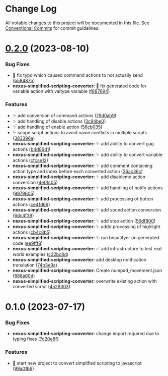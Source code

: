 # Change Log

All notable changes to this project will be documented in this file.
See [Conventional Commits](https://conventionalcommits.org) for commit guidelines.

# [0.2.0](https://github.com/keneanung/nexus-scripts/compare/@keneanung/nexus-simplified-scripting-converter@0.1.0...@keneanung/nexus-simplified-scripting-converter@0.2.0) (2023-08-10)

### Bug Fixes

- :bug: fix typo which caused command actions to not actually send ([b58487b](https://github.com/keneanung/nexus-scripts/commit/b58487bb2eb299cf793f64a927ea0da15a84b91f))
- **nexus-simplified-scripting-converter:** :bug: fix generated code for variable action with valtype variable ([f887894](https://github.com/keneanung/nexus-scripts/commit/f887894e27b840df84079ac9bce8dfe3aefd5378))

### Features

- :sparkles: add conversion of command actions ([79d0ab9](https://github.com/keneanung/nexus-scripts/commit/79d0ab9be9c613696d89086a09b148619db23630))
- :sparkles: add handling of disable actions ([3c94be0](https://github.com/keneanung/nexus-scripts/commit/3c94be0ba060f9e52e304d1e496ffab4f6e2603b))
- :sparkles: add handling of enable action ([56cb035](https://github.com/keneanung/nexus-scripts/commit/56cb0359c58761db8c8dd47451f1b4d31d14e79c))
- :sparkles: scope script actions to avoid name conflicts in multiple scripts ([383396a](https://github.com/keneanung/nexus-scripts/commit/383396a670ade53034537d40f50e60a8d10050f4))
- **nexus-simplified-scripting-converter:** :sparkles: add ability to convert gag actions ([b4d86d1](https://github.com/keneanung/nexus-scripts/commit/b4d86d1cd5673718375856d8e3740268e74e64fb))
- **nexus-simplified-scripting-converter:** :sparkles: add ability to convert variable actions ([cfcae12](https://github.com/keneanung/nexus-scripts/commit/cfcae1227135437afd60394dcd584e70a2a2eeb2))
- **nexus-simplified-scripting-converter:** :sparkles: add comment containing action type and index before each converted action ([36ac36c](https://github.com/keneanung/nexus-scripts/commit/36ac36cf5b8e539864a796eef42a324c52e4eb14))
- **nexus-simplified-scripting-converter:** :sparkles: add disableme action conversion ([4e0fc05](https://github.com/keneanung/nexus-scripts/commit/4e0fc05361b4bc28fd9a783d98f58d35e962bcf9))
- **nexus-simplified-scripting-converter:** :sparkles: add handling of notify actions ([9979605](https://github.com/keneanung/nexus-scripts/commit/9979605f96bec1869dca9cff749306390865e7a7))
- **nexus-simplified-scripting-converter:** :sparkles: add processing of button actions ([ce41d69](https://github.com/keneanung/nexus-scripts/commit/ce41d692f017a5511dac88a1d7b151b66198a6cf))
- **nexus-simplified-scripting-converter:** :sparkles: add sound action conversion ([6dc4f39](https://github.com/keneanung/nexus-scripts/commit/6dc4f39e4f3a7ab26ee5803cbb185187f8ab4863))
- **nexus-simplified-scripting-converter:** :sparkles: add stop action ([56df800](https://github.com/keneanung/nexus-scripts/commit/56df80082956976beb75c501cab421015016add3))
- **nexus-simplified-scripting-converter:** :sparkles: addd processing of highlight actions ([cb4c8b5](https://github.com/keneanung/nexus-scripts/commit/cb4c8b5b9862f81c131cb3e49d43534355c92c1b))
- **nexus-simplified-scripting-converter:** :sparkles: run beautifyer on generated code ([ee9fff8](https://github.com/keneanung/nexus-scripts/commit/ee9fff872198e1220f56418e8d632d6a7880db47))
- **nexus-simplified-scripting-converter:** :white_check_mark: add infrastructure to test real world examples ([c32bc8d](https://github.com/keneanung/nexus-scripts/commit/c32bc8d55a3d99f58fac5ce43f5ecff18b4e7157))
- **nexus-simplified-scripting-converter:** add desktop notification translation ([74b3e9a](https://github.com/keneanung/nexus-scripts/commit/74b3e9af7c4712a1aafa0ddf1e2e1c8a56e9a96d))
- **nexus-simplified-scripting-converter:** Create numpad_movement.json ([888a00d](https://github.com/keneanung/nexus-scripts/commit/888a00d58ed3a0e12df616fb953267e97857a9d2))
- **nexus-simplified-scripting-converter:** overwrite existing action with converted script ([4529303](https://github.com/keneanung/nexus-scripts/commit/45293034d7546ba5896050c54a632a3066e51499))

# 0.1.0 (2023-07-17)

### Bug Fixes

- **nexus-simplified-scripting-converter:** change import required due to typing fixes ([7c20e8f](https://github.com/keneanung/nexus-scripts/commit/7c20e8fe4bf2b61393dc5f2adf68077272fc31da))

### Features

- :tada: start new project to convert simplified scripting to javascript ([99a01b6](https://github.com/keneanung/nexus-scripts/commit/99a01b69851e21ec0517a7378de98de1f41eaab9))
